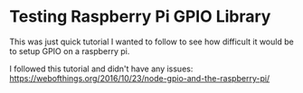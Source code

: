 # Testing Raspberry Pi GPIO Library
This was just quick tutorial I wanted to follow to see how difficult it would be to setup GPIO on a raspberry pi.

I followed this tutorial and didn't have any issues:
https://webofthings.org/2016/10/23/node-gpio-and-the-raspberry-pi/